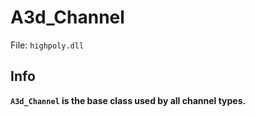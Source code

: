 # A3d_Channel

File: ``highpoly.dll``

## Info

**``A3d_Channel`` is the base class used by all channel types.**

